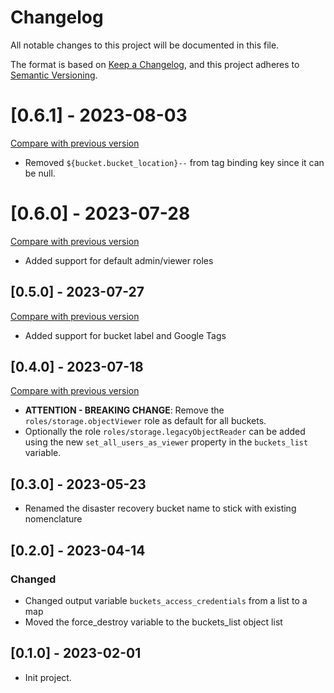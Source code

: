 # Changelog

All notable changes to this project will be documented in this file.

The format is based on [Keep a Changelog](https://keepachangelog.com/en/1.0.0/),
and this project adheres to [Semantic Versioning](https://semver.org/spec/v2.0.0.html).

# [0.6.1] - 2023-08-03

[Compare with previous version](https://github.com/sparkfabrik/terraform-google-gcp-application-bucket-creation-helper/compare/0.6.0...0.6.1)

- Removed `${bucket.bucket_location}--` from tag binding key since it can be null.

# [0.6.0] - 2023-07-28

[Compare with previous version](https://github.com/sparkfabrik/terraform-google-gcp-application-bucket-creation-helper/compare/0.5.0...0.6.0)

- Added support for default admin/viewer roles

## [0.5.0] - 2023-07-27

[Compare with previous version](https://github.com/sparkfabrik/terraform-google-gcp-application-bucket-creation-helper/compare/0.4.0...0.5.0)

- Added support for bucket label and Google Tags

## [0.4.0] - 2023-07-18

[Compare with previous version](https://github.com/sparkfabrik/terraform-google-gcp-application-bucket-creation-helper/compare/0.3.0...0.4.0)

- **ATTENTION - BREAKING CHANGE**: Remove the `roles/storage.objectViewer` role as default for all buckets.
- Optionally the role `roles/storage.legacyObjectReader` can be added using the new `set_all_users_as_viewer` property in the `buckets_list` variable.

## [0.3.0] - 2023-05-23

- Renamed the disaster recovery bucket name to stick with existing nomenclature

## [0.2.0] - 2023-04-14

### Changed

- Changed output variable `buckets_access_credentials` from a list to a map
- Moved the force_destroy variable to the buckets_list object list

## [0.1.0] - 2023-02-01

- Init project.
